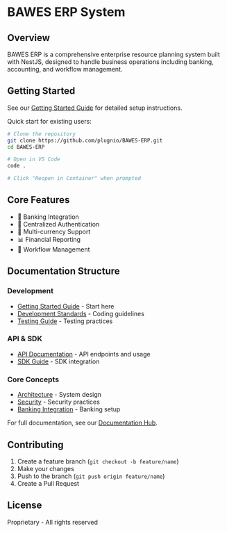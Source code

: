 # BAWES ERP System

## Overview

BAWES ERP is a comprehensive enterprise resource planning system built with NestJS, designed to handle business operations including banking, accounting, and workflow management.

## Getting Started

See our [Getting Started Guide](docs/GETTING_STARTED.md) for detailed setup instructions.

Quick start for existing users:

```bash
# Clone the repository
git clone https://github.com/plugnio/BAWES-ERP.git
cd BAWES-ERP

# Open in VS Code
code .

# Click "Reopen in Container" when prompted
```

## Core Features

- 🏦 Banking Integration
- 🔐 Centralized Authentication
- 💼 Multi-currency Support
- 📊 Financial Reporting
- 🔄 Workflow Management

## Documentation Structure

### Development

- [Getting Started Guide](docs/GETTING_STARTED.md) - Start here
- [Development Standards](docs/development/README.md) - Coding guidelines
- [Testing Guide](docs/development/testing.md) - Testing practices

### API & SDK

- [API Documentation](docs/api/README.md) - API endpoints and usage
- [SDK Guide](docs/sdk/README.md) - SDK integration

### Core Concepts

- [Architecture](docs/core/architecture.md) - System design
- [Security](docs/security/README.md) - Security practices
- [Banking Integration](docs/integrations/banking/README.md) - Banking setup

For full documentation, see our [Documentation Hub](docs/README.md).

## Contributing

1. Create a feature branch (`git checkout -b feature/name`)
2. Make your changes
3. Push to the branch (`git push origin feature/name`)
4. Create a Pull Request

## License

Proprietary - All rights reserved
